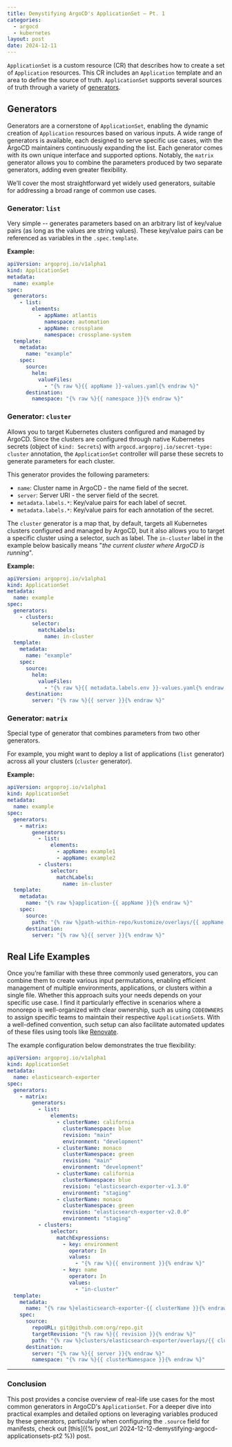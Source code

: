 ```yaml
---
title: Demystifying ArgoCD's ApplicationSet — Pt. 1
categories:
  - argocd
  - kubernetes
layout: post
date: 2024-12-11
---
```


`ApplicationSet` is a custom resource (CR) that describes how to create a set
of `Application` resources. This CR includes an `Application` template and an
area to define the source of truth. `ApplicationSet` supports several sources
of truth through a variety of
[generators](https://argo-cd.readthedocs.io/en/stable/operator-manual/applicationset/Generators).

## Generators

Generators are a cornerstone of `ApplicationSet`, enabling the dynamic creation
of `Application` resources based on various inputs. A wide range of generators
is available, each designed to serve specific use cases, with the ArgoCD
maintainers continuously expanding the list. Each generator comes with its own
unique interface and supported options. Notably, the `matrix` generator allows
you to combine the parameters produced by two separate generators, adding even
greater flexibility.

We’ll cover the most straightforward yet widely used generators, suitable for
addressing a broad range of common use cases.

### Generator: `list`

Very simple -- generates parameters based on an arbitrary list of key/value
pairs (as long as the values are string values). These key/value pairs can be
referenced as variables in the `.spec.template`.

**Example:**

```yaml
apiVersion: argoproj.io/v1alpha1
kind: ApplicationSet
metadata:
  name: example
spec:
  generators:
    - list:
        elements:
          - appName: atlantis
            namespace: automation
          - appName: crossplane
            namespace: crossplane-system
  template:
    metadata:
      name: "example"
    spec:
      source:
        helm:
          valueFiles:
            - "{% raw %}{{ appName }}-values.yaml{% endraw %}"
      destination:
        namespace: "{% raw %}{{ namespace }}{% endraw %}"
```

### Generator: `cluster`

Allows you to target Kubernetes clusters configured and managed by ArgoCD.
Since the clusters are configured through native Kubernetes secrets (object of
`kind: Secrets`) with `argocd.argoproj.io/secret-type: cluster` annotation, the
`ApplicationSet` controller will parse these secrets to generate parameters for
each cluster.

This generator provides the following parameters:

- `name`: Cluster name in ArgoCD - the name field of the secret.
- `server`: Server URI - the server field of the secret.
- `metadata.labels.*`: Key/value pairs for each label of secret.
- `metadata.labels.*`: Key/value pairs for each annotation of the secret.

The `cluster` generator is a map that, by default, targets all Kubernetes
clusters configured and managed by ArgoCD, but it also allows you to target a
specific cluster using a selector, such as label. The `in-cluster` label in the
example below basically means "_the current cluster where ArgoCD is running_".

**Example:**

```yaml
apiVersion: argoproj.io/v1alpha1
kind: ApplicationSet
metadata:
  name: example
spec:
  generators:
    - clusters:
        selector:
          matchLabels:
            name: in-cluster
  template:
    metadata:
      name: "example"
    spec:
      source:
        helm:
          valueFiles:
            - "{% raw %}{{ metadata.labels.env }}-values.yaml{% endraw %}"
      destination:
        server: "{% raw %}{{ server }}{% endraw %}"
```

### Generator: `matrix`

Special type of generator that combines parameters from two other generators.

For example, you might want to deploy a list of applications (`list` generator)
across all your clusters (`cluster` generator).

**Example:**

```yaml
apiVersion: argoproj.io/v1alpha1
kind: ApplicationSet
metadata:
  name: example
spec:
  generators:
    - matrix:
        generators:
          - list:
              elements:
                - appName: example1
                - appName: example2
          - clusters:
              selector:
                matchLabels:
                  name: in-cluster
  template:
    metadata:
      name: "{% raw %}application-{{ appName }}{% endraw %}"
    spec:
      source:
        path: "{% raw %}path-within-repo/kustomize/overlays/{{ appName }}{% endraw %}"
      destination:
        server: "{% raw %}{{ server }}{% endraw %}"
```

## Real Life Examples

Once you’re familiar with these three commonly used generators, you can combine
them to create various input permutations, enabling efficient management of
multiple environments, applications, or clusters within a single file. Whether
this approach suits your needs depends on your specific use case. I find it
particularly effective in scenarios where a monorepo is well-organized with
clear ownership, such as using `CODEOWNERS` to assign specific teams to
maintain their respective `ApplicationSet`s. With a well-defined convention,
such setup can also facilitate automated updates of these files using tools
like [Renovate](https://mend.io/renovate).

The example configuration below demonstrates the true flexibility:

```yaml
apiVersion: argoproj.io/v1alpha1
kind: ApplicationSet
metadata:
  name: elasticsearch-exporter
spec:
  generators:
    - matrix:
        generators:
          - list:
              elements:
                - clusterName: california
                  clusterNamespace: blue
                  revision: "main"
                  environment: "development"
                - clusterName: monaco
                  clusterNamespace: green
                  revision: "main"
                  environment: "development"
                - clusterName: california
                  clusterNamespace: blue
                  revision: "elasticsearch-exporter-v1.3.0"
                  environment: "staging"
                - clusterName: monaco
                  clusterNamespace: green
                  revision: "elasticsearch-exporter-v2.0.0"
                  environment: "staging"
          - clusters:
              selector:
                matchExpressions:
                  - key: environment
                    operator: In
                    values:
                      - "{% raw %}{{ environment }}{% endraw %}"
                  - key: name
                    operator: In
                    values:
                      - "in-cluster"
  template:
    metadata:
      name: "{% raw %}elasticsearch-exporter-{{ clusterName }}{% endraw %}"
    spec:
      source:
        repoURL: git@github.com:org/repo.git
        targetRevision: "{% raw %}{{ revision }}{% endraw %}"
        path: "{% raw %}clusters/elasticsearch-exporter/overlays/{{ clusterName }}{% endraw %}"
      destination:
        server: "{% raw %}{{ server }}{% endraw %}"
        namespace: "{% raw %}{{ clusterNamespace }}{% endraw %}"
```

---

### Conclusion

This post provides a concise overview of real-life use cases for the most
common generators in ArgoCD's `ApplicationSet`. For a deeper dive into
practical examples and detailed options on leveraging variables produced by
these generators, particularly when configuring the `.source` field for
manifests, check out [this]({% post_url
2024-12-12-demystifying-argocd-applicationsets-pt2 %}) post.
